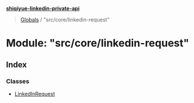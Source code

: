 **[shiqiyue-linkedin-private-api](../README.md)**

> [Globals](../globals.md) / "src/core/linkedin-request"

# Module: "src/core/linkedin-request"

## Index

### Classes

* [LinkedInRequest](../classes/_src_core_linkedin_request_.linkedinrequest.md)
